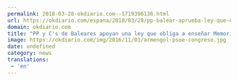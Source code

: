 ```yaml
---
permalink: 2018-03-28-okdiario.com--1719396136.html
url: https://okdiario.com/espana/2018/03/28/pp-balear-aprueba-ley-que-obliga-ensenar-memoria-historica-permite-invadir-propiedad-privada-2037714
domain: okdiario.com
title: "PP y C's de Baleares apoyan una ley que obliga a enseñar Memoria Histórica y va contra la propiedad privada"
image: https://okdiario.com/img/2016/11/03/armengol-psoe-congreso.jpg
date: undefined
category: news
translations: 
 - 'en'
---
```


